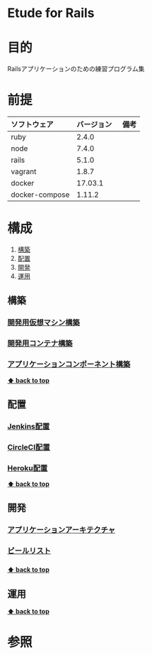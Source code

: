 Etude for Rails
===================

# 目的 #
Railsアプリケーションのための練習プログラム集

# 前提 #
| ソフトウェア   | バージョン   | 備考        |
|:---------------|:-------------|:------------|
| ruby           |2.4.0     |             |
| node           |7.4.0     |             |
| rails          |5.1.0　　　|             |
| vagrant        |1.8.7     |             |
| docker         |17.03.1   |             |
| docker-compose |1.11.2    |             |

# 構成 #
1. [構築](#構築)
1. [配置](#配置)
1. [開発](#開発)
1. [運用](#運用)

## 構築
### [開発用仮想マシン構築](./ops/build_vagrant.md)
### [開発用コンテナ構築](./ops/build_docker.md)
### [アプリケーションコンポーネント構築](./ops/build_app_components.md)

**[⬆ back to top](#構成)**

## 配置
### [Jenkins配置](./ops/ship_jenkins.md)
### [CircleCI配置](./ops/ship_circleci.md)
### [Heroku配置](./ops/ship_heroku.md)

**[⬆ back to top](#構成)**

## 開発
### [アプリケーションアーキテクチャ](./dev/app_architecture.md)
### [ビールリスト](dev/beer_list/beer_list.md)
### 

**[⬆ back to top](#構成)**

## 運用
**[⬆ back to top](#運用)**

# 参照 #
